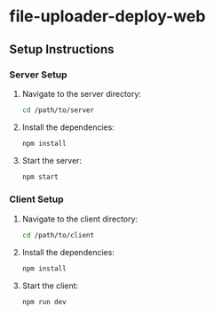 # file-uploader-deploy-web

## Setup Instructions

### Server Setup

1. Navigate to the server directory:

   ```sh
   cd /path/to/server
   ```

2. Install the dependencies:

   ```sh
   npm install
   ```

3. Start the server:
   ```sh
   npm start
   ```

### Client Setup

1. Navigate to the client directory:

   ```sh
   cd /path/to/client
   ```

2. Install the dependencies:

   ```sh
   npm install
   ```

3. Start the client:
   ```sh
   npm run dev
   ```
